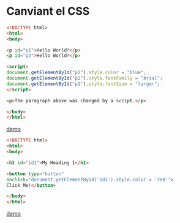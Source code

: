 Canviant el CSS
=======

```html
<!DOCTYPE html>
<html>
<body>

<p id="p1">Hello World!</p>
<p id="p2">Hello World!</p>

<script>
document.getElementById("p2").style.color = "blue";
document.getElementById("p2").style.fontFamily = "Arial";
document.getElementById("p2").style.fontSize = "larger";
</script>

<p>The paragraph above was changed by a script.</p>

</body>
</html>
```

[demo](https://www.w3schools.com/js/tryit.asp?filename=tryjs_change_style)

```html
<!DOCTYPE html>
<html>
<body>

<h1 id="id1">My Heading 1</h1>

<button type="button" 
onclick="document.getElementById('id1').style.color = 'red'">
Click Me!</button>

</body>
</html>
```

[demo](https://www.w3schools.com/js/tryit.asp?filename=tryjs_dom_color2)

